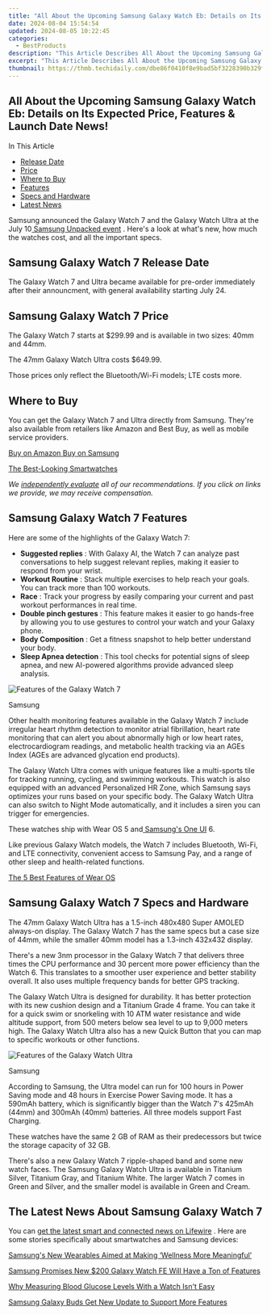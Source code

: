 ```yaml
---
title: "All About the Upcoming Samsung Galaxy Watch Eb: Details on Its Expected Price, Features & Launch Date News!"
date: 2024-08-04 15:54:54
updated: 2024-08-05 10:22:45
categories:
  - BestProducts
description: "This Article Describes All About the Upcoming Samsung Galaxy Watch Eb: Details on Its Expected Price, Features & Launch Date News!"
excerpt: "This Article Describes All About the Upcoming Samsung Galaxy Watch Eb: Details on Its Expected Price, Features & Launch Date News!"
thumbnail: https://thmb.techidaily.com/dbe86f0410f8e9bad5bf3228390b329f698cfe445d25a553d85696ff0b2a85a2.jpg
---
```


## All About the Upcoming Samsung Galaxy Watch Eb: Details on Its Expected Price, Features & Launch Date News!

 In This Article 

* [ Release Date ](https://www.lifewire.com/#toc-samsung-galaxy-watch-7-release-date)
* [ Price ](https://www.lifewire.com/#toc-samsung-galaxy-watch-7-price)
* [ Where to Buy ](https://www.lifewire.com/#toc-where-to-buy)
* [ Features ](https://www.lifewire.com/#toc-samsung-galaxy-watch-7-features)
* [ Specs and Hardware ](https://www.lifewire.com/#toc-samsung-galaxy-watch-7-specs-and-hardware)
* [ Latest News ](https://www.lifewire.com/#toc-the-latest-news-about-samsung-galaxy-watch-7)

 Samsung announced the Galaxy Watch 7 and the Galaxy Watch Ultra at the July 10[ Samsung Unpacked event](https://www.lifewire.com/samsung-unpacked-news-and-rumors-5093153) . Here's a look at what's new, how much the watches cost, and all the important specs.  

##  Samsung Galaxy Watch 7 Release Date 

 The Galaxy Watch 7 and Ultra became available for pre-order immediately after their announcment, with general availability starting July 24.

##  Samsung Galaxy Watch 7 Price 

 The Galaxy Watch 7 starts at $299.99 and is available in two sizes: 40mm and 44mm.  

 The 47mm Galaxy Watch Ultra costs $649.99.

 Those prices only reflect the Bluetooth/Wi-Fi models; LTE costs more.  

## Where to Buy 

 You can get the Galaxy Watch 7 and Ultra directly from Samsung. They're also available from retailers like Amazon and Best Buy, as well as mobile service providers.

[ Buy on Amazon ](https://www.amazon.com/dp/B0D7FFJQ77/?tag=lifewire-onsite-prod-20&ascsubtag=8607182%7Cn2a26c992673d42ab96686a5a4dba9e2409%7C) [ Buy on Samsung ](https://shop-links.co/link/?exclusive=1&publisher_slug=itechdaily19598&url=https%3A%2F%2Fwww.samsung.com%2Fus%2Fwatches%2Fgalaxy-watch7%2Fbuy%2Fgalaxy-watch7-40mm-cream-lte-sm-l305uzeaxaa%2F) 

[ The Best-Looking Smartwatches ](https://www.lifewire.com/best-looking-smart-watches-3441410) 

 _We [ independently evaluate](https://www.lifewire.com/commerce-guidelines-and-mission-4157971) all of our recommendations. If you click on links we provide, we may receive compensation._ 

##  Samsung Galaxy Watch 7 Features 

 Here are some of the highlights of the Galaxy Watch 7:

* **Suggested replies** : With Galaxy AI, the Watch 7 can analyze past conversations to help suggest relevant replies, making it easier to respond from your wrist.
* **Workout Routine** : Stack multiple exercises to help reach your goals. You can track more than 100 workouts.
* **Race** : Track your progress by easily comparing your current and past workout performances in real time.
* **Double pinch gestures** : This feature makes it easier to go hands-free by allowing you to use gestures to control your watch and your Galaxy phone.
* **Body Composition** : Get a fitness snapshot to help better understand your body.
* **Sleep Apnea detection** : This tool checks for potential signs of sleep apnea, and new AI-powered algorithms provide advanced sleep analysis.

![Features of the Galaxy Watch 7](https://www.lifewire.com/thmb/srBUdk5DiuR1u1qb5N9D7Uj7M74=/960x0/filters:no_upscale():max_bytes(200000):strip_icc():format(webp)/GalaxyWatch7-6325e20d169d4e13a918c1aa7b4fc896.jpg) 

Samsung

 Other health monitoring features available in the Galaxy Watch 7 include irregular heart rhythm detection to monitor atrial fibrillation, heart rate monitoring that can alert you about abnormally high or low heart rates, electrocardiogram readings, and metabolic health tracking via an AGEs Index (AGEs are advanced glycation end products).

 The Galaxy Watch Ultra comes with unique features like a multi-sports tile for tracking running, cycling, and swimming workouts. This watch is also equipped with an advanced Personalized HR Zone, which Samsung says optimizes your runs based on your specific body. The Galaxy Watch Ultra can also switch to Night Mode automatically, and it includes a siren you can trigger for emergencies.

 These watches ship with Wear OS 5 and[ Samsung's One UI](https://www.lifewire.com/what-is-samsung-one-ui-4178405) 6.

 Like previous Galaxy Watch models, the Watch 7 includes Bluetooth, Wi-Fi, and LTE connectivity, convenient access to Samsung Pay, and a range of other sleep and health-related functions.

[ The 5 Best Features of Wear OS ](https://www.lifewire.com/best-features-of-wear-os-4177221) 

##  Samsung Galaxy Watch 7 Specs and Hardware 

 The 47mm Galaxy Watch Ultra has a 1.5-inch 480x480 Super AMOLED always-on display. The Galaxy Watch 7 has the same specs but a case size of 44mm, while the smaller 40mm model has a 1.3-inch 432x432 display.

 There's a new 3nm processor in the Galaxy Watch 7 that delivers three times the CPU performance and 30 percent more power efficiency than the Watch 6\. This translates to a smoother user experience and better stability overall. It also uses multiple frequency bands for better GPS tracking.

 The Galaxy Watch Ultra is designed for durability. It has better protection with its new cushion design and a Titanium Grade 4 frame. You can take it for a quick swim or snorkeling with 10 ATM water resistance and wide altitude support, from 500 meters below sea level to up to 9,000 meters high. The Galaxy Watch Ultra also has a new Quick Button that you can map to specific workouts or other functions.

![Features of the Galaxy Watch Ultra](https://www.lifewire.com/thmb/rS9ul1-0-g2CasM9lffJsTHZO00=/960x0/filters:no_upscale():max_bytes(200000):strip_icc():format(webp)/GalaxyWatchUltra-ccdcfc4fdd104fd5a8e1f5c856f89bfb.jpg) 

Samsung

 According to Samsung, the Ultra model can run for 100 hours in Power Saving mode and 48 hours in Exercise Power Saving mode. It has a 590mAh battery, which is significantly bigger than the Watch 7's 425mAh (44mm) and 300mAh (40mm) batteries. All three models support Fast Charging.

 These watches have the same 2 GB of RAM as their predecessors but twice the storage capacity of 32 GB.

 There's also a new Galaxy Watch 7 ripple-shaped band and some new watch faces. The Samsung Galaxy Watch Ultra is available in Titanium Silver, Titanium Gray, and Titanium White. The larger Watch 7 comes in Green and Silver, and the smaller model is available in Green and Cream.  
  
##  The Latest News About Samsung Galaxy Watch 7 

 You can [ get the latest smart and connected news on Lifewire](https://www.lifewire.com/smart-home-connected-life-news-4797031) . Here are some stories specifically about smartwatches and Samsung devices:

[  Samsung's New Wearables Aimed at Making ‘Wellness More Meaningful’ ](https://www.lifewire.com/samsung-s-new-wearables-aimed-at-making-wellness-more-meaningful-8675470) 

[  Samsung Promises New $200 Galaxy Watch FE Will Have a Ton of Features ](https://www.lifewire.com/samsung-galaxy-watch-fe-8662860) 

[  Why Measuring Blood Glucose Levels With a Watch Isn't Easy ](https://www.lifewire.com/fda-blood-glucose-monitoring-wearables-8599110) 

[  Samsung Galaxy Buds Get New Update to Support More Features ](https://www.lifewire.com/samsung-galaxy-buds-update-8594560)

<ins class="adsbygoogle"
     style="display:block"
     data-ad-format="autorelaxed"
     data-ad-client="ca-pub-7571918770474297"
     data-ad-slot="1223367746"></ins>



<ins class="adsbygoogle"
     style="display:block"
     data-ad-client="ca-pub-7571918770474297"
     data-ad-slot="8358498916"
     data-ad-format="auto"
     data-full-width-responsive="true"></ins>
